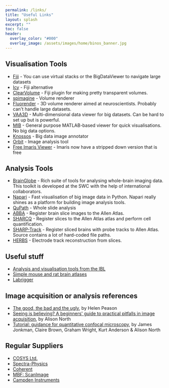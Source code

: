 ```yaml
---
permalink: /links/
title: "Useful Links"
layout: splash
excerpt: ""
toc: false
header:
  overlay_color: "#000"
  overlay_image: /assets/images/home/binos_banner.jpg
---
```





## Visualisation Tools
- [Fiji](https://fiji.sc/) - You can use virtual stacks or the BigDataViewer to navigate large datasets
- [Icy](http://icy.bioimageanalysis.org/) - Fiji alternative
- [ClearVolume](https://imagej.net/ClearVolume) - Fiji plugin for making pretty transparent volumes.
- [spimagine](https://github.com/maweigert/spimagine) - Volume renderer
- [Fluorender](http://www.sci.utah.edu/software/fluorender.html) - 3D volume renderer aimed at neuroscientists. Probably can't handle large datasets.
- [VAA3D](http://home.penglab.com/proj/vaa3d/home/index.html) - Multi-dimensional data viewer for big datasets. Can be hard to set up but is powerful.
- [MIB](http://mib.helsinki.fi/index.html) - General purpose MATLAB-based viewer for quick visualisations. No big data options. 
- [Knossos](https://knossos.app/) - Big data image annotator
- [Orbit](http://www.orbit.bio/) - Image analysis tool
- [Free Imaris Viewer](https://imaris.oxinst.com/imaris-viewer) - Imaris now have a stripped down version that is free


## Analysis Tools
- [BrainGlobe](https://brainglobe.info/) - Rich suite of tools for analysing whole-brain imaging data. This toolkit is developed at the SWC with the help of international collaborators. 
- [Napari](https://napari.org/) - Fast visualisation of big image data in Python. Napari really shines as a platform for building image analysis tools. 
- [QuPath](https://qupath.github.io/) - Whole slide analysis
- [ABBA](https://biop.github.io/ijp-imagetoatlas/registration.html) - Register brain slice images to the Allen Atlas.
- [SHARCQ](https://www.eneuro.org/content/9/2/ENEURO.0483-21.2022) - Register slices to the Allen Atlas atlas and perform cell quantification. 
- [SHARP-Track](https://github.com/cortex-lab/allenCCF) - Register sliced brains with probe tracks to Allen Atlas. Source contains a lot of hard-coded file paths. 
- [HERBS](https://elifesciences.org/articles/83496) - Electrode track reconstruction from slices. 


## Useful stuff
- [Analysis and visualisation tools from the IBL](https://www.internationalbrainlab.com/tools)
- [Simple mouse and rat brain atlases](http://labs.gaidi.ca/mouse-brain-atlas/)
- [Labrigger](https://labrigger.com/blog)



## Image acquisition or analysis references
- [The good, the bad and the ugly](https://www.nature.com/articles/447138a), by Helen Peason
- [Seeing is believing? A beginners' guide to practical pitfalls in image acquisition](https://rupress.org/jcb/article/172/1/9/52153/Seeing-is-believing-A-beginners-guide-to-practical), by Alison North
- [Tutorial: guidance for quantitative confocal microscopy](https://www.nature.com/articles/s41596-020-0313-9), by James Jonkman, Claire Brown, Graham Wright, Kurt Anderson & Alison North 


## Regular Suppliers
- [COSYS Ltd.](https://www.cosys.org.uk/)
- [Spectra-Physics](https://www.spectra-physics.com/)
- [Coherent](https://www.coherent.com/)
- [MBF: ScanImage](https://www.mbfbioscience.com/products/scanimage)
- [Campden Instruments](https://campdeninstruments.com/)
